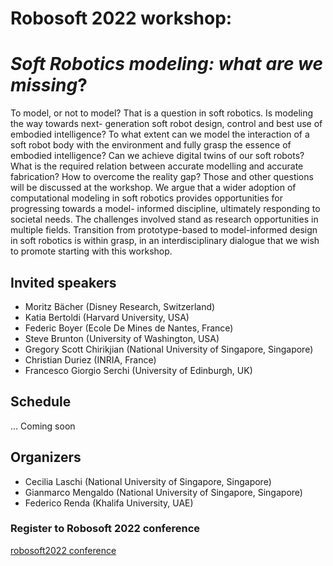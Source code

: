 # Robosoft 2022 workshop: 
# *Soft Robotics modeling: what are we missing*?

To model, or not to model? That is a question in soft robotics. Is modeling the way towards next- generation soft robot design, control and best use of embodied intelligence? To what extent can we model the interaction of a soft robot body with the environment and fully grasp the essence of embodied intelligence? Can we achieve digital twins of our soft robots? What is the required relation between accurate modelling and accurate fabrication? How to overcome the reality gap? Those and other questions will be discussed at the workshop. We argue that a wider adoption of computational modeling in soft robotics provides opportunities for progressing towards a model- informed discipline, ultimately responding to societal needs. The challenges involved stand as research opportunities in multiple fields. Transition from prototype-based to model-informed design in soft robotics is within grasp, in an interdisciplinary dialogue that we wish to promote starting with this workshop.

## Invited speakers
- Moritz Bächer (Disney Research, Switzerland)
- Katia Bertoldi (Harvard University, USA)
- Federic Boyer (Ecole De Mines de Nantes, France)
- Steve Brunton (University of Washington, USA)
- Gregory Scott Chirikjian (National University of Singapore, Singapore)
- Christian Duriez (INRIA, France)
- Francesco Giorgio Serchi (University of Edinburgh, UK)

## Schedule 
... Coming soon

## Organizers

- Cecilia Laschi (National University of Singapore, Singapore)
- Gianmarco Mengaldo (National University of Singapore, Singapore)
- Federico Renda (Khalifa University, UAE)

### Register to Robosoft 2022 conference
[robosoft2022 conference](https://softroboticsconference.org)

